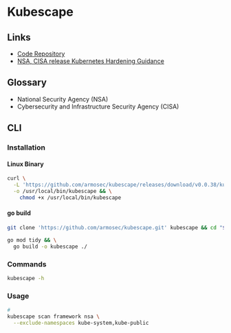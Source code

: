 # Kubescape

## Links

- [Code Repository](https://github.com/armosec/kubescape)
- [NSA, CISA release Kubernetes Hardening Guidance](https://nsa.gov/News-Features/Feature-Stories/Article-View/Article/2716980/nsa-cisa-release-kubernetes-hardening-guidance/)

## Glossary

- National Security Agency (NSA)
- Cybersecurity and Infrastructure Security Agency (CISA)

## CLI

### Installation

#### Linux Binary

```sh
curl \
  -L 'https://github.com/armosec/kubescape/releases/download/v0.0.38/kubescape' \
  -o /usr/local/bin/kubescape && \
    chmod +x /usr/local/bin/kubescape
```

#### go build

```sh
git clone 'https://github.com/armosec/kubescape.git' kubescape && cd "$_"

go mod tidy && \
  go build -o kubescape ./
```

### Commands

```sh
kubescape -h
```

### Usage

```sh
#
kubescape scan framework nsa \
  --exclude-namespaces kube-system,kube-public
```
